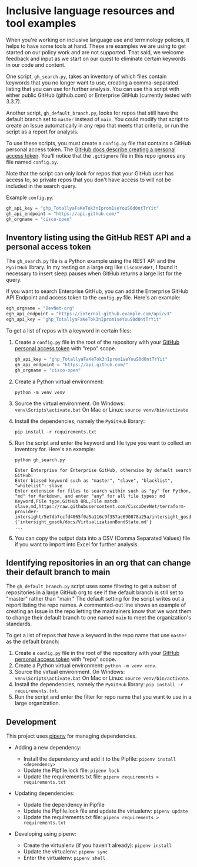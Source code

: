 # Inclusive language resources and tool examples

When you're working on inclusive language use and terminology policies, it helps to have some tools at hand. These are examples we are using to get started on our policy work and are not supported. That said, we welcome feedback and input as we start on our quest to eliminate certain keywords in our code and content.

One script, `gh_search.py`, takes an inventory of which files contain keywords that you no longer want to use, creating a comma-separated listing that you can use for further analysis. You can use this script with either public GitHub (github.com) or Enterprise GitHub (currently tested with 3.3.7).

Another script, `gh_default_branch.py`, looks for repos that still have the default branch set to `master` instead of `main`. You could modify that script to create an Issue automatically in any repo that meets that criteria, or run the script as a report for analysis.

To use these scripts, you must create a `config.py` file that contains a GitHub personal access token. The [GitHub docs describe creating a personal access token](https://docs.github.com/en/authentication/keeping-your-account-and-data-secure/creating-a-personal-access-token). You'll notice that the `.gitignore` file in this repo ignores any file named `config.py`.

Note that the script can only look for repos that your GitHub user has access to, so private repos that you don't have access to will not be included in the search query.

Example `config.py`:

```python
gh_api_key = "ghp_TotallyaFaKeTok3nIprom1seYouS0d0ntTrYit"
gh_api_endpoint = "https://api.github.com/"
gh_orgname = "cisco-open"
```

## Inventory listing using the GitHub REST API and a personal access token

The `gh_search.py` file is a Python example using the REST API and the `PyGitHub` library. In my testing on a large org like `CiscoDevNet`, I found it necessary to insert sleep pauses when GitHub returns a large list for the query. 

If you want to search Enterprise GitHub, you can add the Enterprise GitHub API Endpoint and access token to the `config.py` file. Here's an example:

```python
egh_orgname = "DevNet-org"
egh_api_endpoint = "https://internal-github.example.com/api/v3"
egh_api_key = "ghp_TotallyaFaKeTok3nIprom1seYouS0d0ntTrYit"
```

To get a list of repos with a keyword in certain files:

1. Create a `config.py` file in the root of the repository with your [GitHub personal access token](https://docs.github.com/en/authentication/keeping-your-account-and-data-secure/creating-a-personal-access-token) with "repo" scope.
   ```python
   gh_api_key = "ghp_TotallyaFaKeTok3nIprom1seYouS0d0ntTrYit"
   gh_api_endpoint = "https://api.github.com/"
   gh_orgname = "cisco-open"
   ```
2. Create a Python virtual environment:
   ```shell
   python -m venv venv
   ```
3. Source the virtual environment. 
   On Windows: `venv\Scripts\activate.bat` 
   On Mac or Linux: `source venv/bin/activate`
4. Install the dependencies, namely the `PyGitHub` library: 
   ```shell
   pip install -r requirements.txt
   ```
5. Run the script and enter the keyword and file type you want to collect an inventory for. Here's an example:

   ```shell
   python gh_search.py
   ```
   ```
   Enter Enterprise for Enterprise GitHub, otherwise by default search GitHub:  
   Enter biased keyword such as "master", "slave", "blacklist", "whitelist": slave
   Enter extension for files to search within such as "py" for Python, "md" for Markdown, and enter "any" for all file types: md
   Keyword,File type,GitHub URL,File match
   slave,md,https://raw.githubusercontent.com/CiscoDevNet/terraform-provider-intersight/5e7db7ccfd4065f0a5a116c9f357ac690878a25a/intersight_gosdk/docs/VirtualizationBondState.md {'intersight_gosdk/docs/VirtualizationBondState.md'}
   ...
   ```
6. You can copy the output data into a CSV (Comma Separated Values) file if you want to import into Excel for further analysis.

## Identifying repositories in an org that can change their default branch to main

The `gh_default_branch.py` script uses some filtering to get a subset of repositories in a large GitHub org to see if the default branch is still set to "master" rather than "main." The default setting for the script writes out a report listing the repo names. A commented-out line shows an example of creating an Issue in the repo letting the maintainers know that we want them to change their default branch to one named `main` to meet the organization's standards.

To get a list of repos that have a keyword in the repo name that use `master` as the default branch:

1. Create a `config.py` file in the root of the repository with your [GitHub personal access token](https://docs.github.com/en/authentication/keeping-your-account-and-data-secure/creating-a-personal-access-token) with "repo" scope.
2. Create a Python virtual environment: `python -m venv venv`.
3. Source the virtual environment. On Windows: `venv\Scripts\activate.bat` On Mac or Linux: `source venv/bin/activate`.
4. Install the dependencies, namely the `PyGitHub` library: `pip install -r requirements.txt`.
5. Run the script and enter the filter for repo name that you want to use in a large organization.

## Development

This project uses [pipenv](https://pipenv.pypa.io/en/latest/install/#installing-pipenv) for managing dependencies.

- Adding a new dependency: 
  - Install the dependency and add it to the Pipfile: `pipenv install <dependency>`
  - Update the Pipfile.lock file: `pipenv lock`
  - Update the requirements.txt file: `pipenv requirements > requirements.txt`

- Updating dependencies:
  - Update the dependency in Pipfile
  - Update the Pipfile.lock file and update the virtualenv: `pipenv update`
  - Update the requirements.txt file: `pipenv requirements > requirements.txt`

- Developing using pipenv:
  - Create the virtualenv (if you haven't already): `pipenv install`
  - Update the virtualenv: `pipenv sync`
  - Enter the virtualenv: `pipenv shell`
